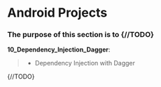 # Android Projects
### The purpose of this section is to {//TODO}

__10_Dependency_Injection_Dagger__:<br>
> - Dependency Injection with Dagger
  
 {//TODO}
